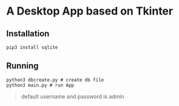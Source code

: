 # A Desktop App based on Tkinter

## Installation

```shell
pip3 install sqlite
```

## Running

```shell
python3 dbcreate.py # create db file
python3 main.py # run App
```

> default username and password is admin